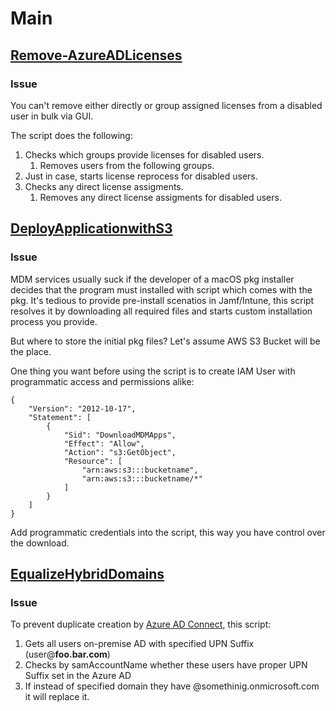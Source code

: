 # Main

## [Remove-AzureADLicenses](./Microsoft365//Remove-AzureADLicenses.ps1)
### Issue
You can't remove either directly or group assigned licenses from a disabled user in bulk via GUI.

The script does the following:

1. Checks which groups provide licenses for disabled users.
    1. Removes users from the following groups.
2. Just in case, starts license reprocess for disabled users.
3. Checks any direct license assigments.
    1. Removes any direct license assigments for disabled users.

## [DeployApplicationwithS3](./macOS/deploy-applications-s3.sh)
### Issue
MDM services usually suck if the developer of a macOS pkg installer decides that the program must installed with script which comes with the pkg.
It's tedious to provide pre-install scenatios in Jamf/Intune, this script resolves it by downloading all required files and starts custom installation process you provide. 

But where to store the initial pkg files? Let's assume AWS S3 Bucket will be the place.

One thing you want before using the script is to create IAM User with programmatic access and permissions alike:
```
{
    "Version": "2012-10-17",
    "Statement": [
        {
            "Sid": "DownloadMDMApps",
            "Effect": "Allow",
            "Action": "s3:GetObject",
            "Resource": [
                "arn:aws:s3:::bucketname",
                "arn:aws:s3:::bucketname/*"
            ]
        }
    ]
}
```
Add programmatic credentials into the script, this way you have control over the download.

## [EqualizeHybridDomains](./Microsoft365/EqualizeHybridDomains.ps1)
### Issue
To prevent duplicate creation by [Azure AD Connect](https://docs.microsoft.com/en-us/azure/active-directory/hybrid/whatis-azure-ad-connect), this script:

1. Gets all users on-premise AD with specified UPN Suffix (user@**foo.bar.com**)
2. Checks by samAccountName whether these users have proper UPN Suffix set in the Azure AD
3. If instead of specified domain they have @somethinig.onmicrosoft.com it will replace it.
